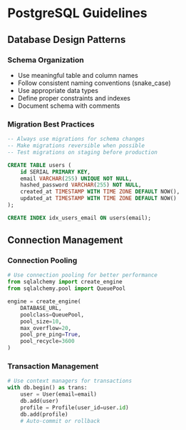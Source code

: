 # PostgreSQL Guidelines

## Database Design Patterns

### Schema Organization
- Use meaningful table and column names
- Follow consistent naming conventions (snake_case)
- Use appropriate data types
- Define proper constraints and indexes
- Document schema with comments

### Migration Best Practices
```sql
-- Always use migrations for schema changes
-- Make migrations reversible when possible
-- Test migrations on staging before production

CREATE TABLE users (
    id SERIAL PRIMARY KEY,
    email VARCHAR(255) UNIQUE NOT NULL,
    hashed_password VARCHAR(255) NOT NULL,
    created_at TIMESTAMP WITH TIME ZONE DEFAULT NOW(),
    updated_at TIMESTAMP WITH TIME ZONE DEFAULT NOW()
);

CREATE INDEX idx_users_email ON users(email);
```

## Connection Management

### Connection Pooling
```python
# Use connection pooling for better performance
from sqlalchemy import create_engine
from sqlalchemy.pool import QueuePool

engine = create_engine(
    DATABASE_URL,
    poolclass=QueuePool,
    pool_size=10,
    max_overflow=20,
    pool_pre_ping=True,
    pool_recycle=3600
)
```

### Transaction Management
```python
# Use context managers for transactions
with db.begin() as trans:
    user = User(email=email)
    db.add(user)
    profile = Profile(user_id=user.id)
    db.add(profile)
    # Auto-commit or rollback
```